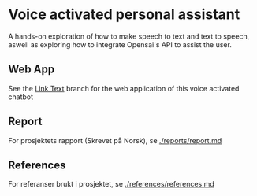 Voice activated personal assistant
==================================

A hands-on exploration of how to make speech to text and text to speech,
aswell as exploring how to integrate Opensai's API to assist the user.

## Web App

See the [Link Text]([https://github.com/username/repository/blob/branch/filepath](https://github.com/donadelicc/nova/tree/web-app)) branch for the web application of this voice activated chatbot

## Report
For prosjektets rapport (Skrevet på Norsk), se [./reports/report.md](./reports/report.md)

## References
For referanser brukt i prosjektet, se [./references/references.md](./references/references.md)
